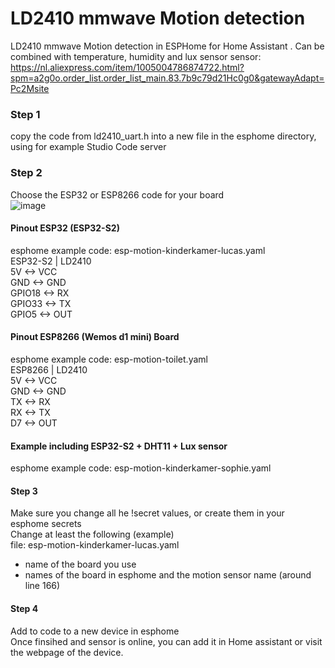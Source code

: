 # LD2410 mmwave Motion detection
LD2410 mmwave Motion detection in ESPHome for Home Assistant . Can be combined with temperature, humidity and lux sensor
sensor: https://nl.aliexpress.com/item/1005004786874722.html?spm=a2g0o.order_list.order_list_main.83.7b9c79d21Hc0g0&gatewayAdapt=Pc2Msite
  
### Step 1
copy the code from ld2410_uart.h into a new file in the esphome directory, using for example Studio Code server

### Step 2
Choose the ESP32 or ESP8266 code for your board  
![image](https://user-images.githubusercontent.com/100353268/213939599-cc16b760-055d-4786-9fc2-663132c9dd59.png)

#### Pinout ESP32 (ESP32-S2)
esphome example code: esp-motion-kinderkamer-lucas.yaml  
ESP32-S2 | LD2410  
5V <-> VCC  
GND <-> GND  
GPIO18 <-> RX  
GPIO33 <-> TX  
GPIO5 <-> OUT  

#### Pinout ESP8266 (Wemos d1 mini) Board
esphome example code: esp-motion-toilet.yaml  
ESP8266 | LD2410  
5V <-> VCC  
GND <-> GND  
TX <-> RX  
RX <-> TX  
D7 <-> OUT  
  
#### Example including ESP32-S2 + DHT11 + Lux sensor  
esphome example code: esp-motion-kinderkamer-sophie.yaml  

#### Step 3
Make sure you change all he !secret values, or create them in your esphome secrets  
Change at least the following (example)  
file: esp-motion-kinderkamer-lucas.yaml  
- name of the board you use
- names of the board in esphome and the motion sensor name (around line 166)

#### Step 4
Add to code to a new device in esphome  
Once finsihed and sensor is online, you can add it in Home assistant or visit the webpage of the device.
